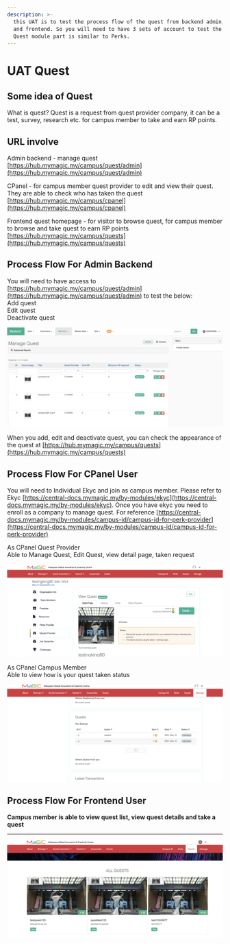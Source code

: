 ```yaml
---
description: >-
  this UAT is to test the process flow of the quest from backend admin, cpanel
  and frontend. So you will need to have 3 sets of account to test the flow. The
  Quest module part is similar to Perks.
---
```


# UAT Quest

## Some idea of Quest

What is quest? Quest is a request from quest provider company, it can be a test, survey, research etc. for campus member to take and earn RP points. 

## URL involve

Admin backend - manage quest  
[https://hub.mymagic.my/campus/quest/admin](https://hub.mymagic.my/campus/quest/admin)  
  
CPanel - for campus member quest provider to edit and view their quest. They are able to check who has taken the quest  
[https://hub.mymagic.my/campus/cpanel](https://hub.mymagic.my/campus/cpanel)  
  
Frontend quest homepage - for visitor to browse quest, for campus member to browse and take quest to earn RP points  
[https://hub.mymagic.my/campus/quests](https://hub.mymagic.my/campus/quests)

## Process Flow For Admin Backend

You will need to have access to [https://hub.mymagic.my/campus/quest/admin](https://hub.mymagic.my/campus/quest/admin) to test the below:   
Add quest  
Edit quest  
Deactivate quest

![](../../.gitbook/assets/image%20%287%29.png)

  
When you add, edit and deactivate quest, you can check the appearance of the quest at [https://hub.mymagic.my/campus/quests](https://hub.mymagic.my/campus/quests)

## **Process Flow For CPanel User**

You will need to Individual Ekyc and join as campus member. Please refer to Ekyc [https://central-docs.mymagic.my/by-modules/ekyc](https://central-docs.mymagic.my/by-modules/ekyc). Once you have ekyc you need to enroll as a company to manage quest. For reference [https://central-docs.mymagic.my/by-modules/campus-id/campus-id-for-perk-provider](https://central-docs.mymagic.my/by-modules/campus-id/campus-id-for-perk-provider)

As CPanel Quest Provider  
Able to Manage Quest, Edit Quest, view detail page, taken request  
  


![](../../.gitbook/assets/image%20%283%29.png)



As CPanel Campus Member  
Able to view how is your quest taken status

![](../../.gitbook/assets/image%20%285%29.png)

## **Process Flow For Frontend User**

**Campus member is able to view quest list, view quest details and take a quest**

  ****

![](../../.gitbook/assets/image%20%286%29.png)

